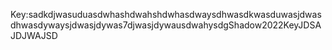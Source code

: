 Key:sadkdjwasuduasdwhashdwahshdwhasdwaysdhwasdkwasduwasjdwasdhwasdywaysjdwasjdywas7djwasjdywausdwahysdgShadow2022KeyJDSAJDJWAJSD
